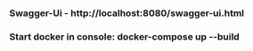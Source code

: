 ### Swagger-Ui - http://localhost:8080/swagger-ui.html
### Start docker in console: docker-compose up --build

